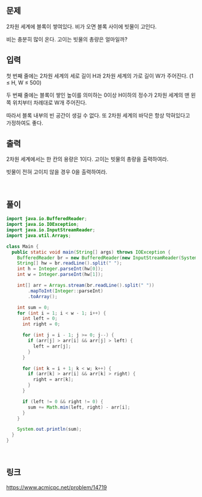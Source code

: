 ## 문제
2차원 세계에 블록이 쌓여있다. 비가 오면 블록 사이에 빗물이 고인다.

비는 충분히 많이 온다. 고이는 빗물의 총량은 얼마일까?

## 입력
첫 번째 줄에는 2차원 세계의 세로 길이 H과 2차원 세계의 가로 길이 W가 주어진다. (1 ≤ H, W ≤ 500)

두 번째 줄에는 블록이 쌓인 높이를 의미하는 0이상 H이하의 정수가 2차원 세계의 맨 왼쪽 위치부터 차례대로 W개 주어진다.

따라서 블록 내부의 빈 공간이 생길 수 없다. 또 2차원 세계의 바닥은 항상 막혀있다고 가정하여도 좋다.

## 출력
2차원 세계에서는 한 칸의 용량은 1이다. 고이는 빗물의 총량을 출력하여라.

빗물이 전혀 고이지 않을 경우 0을 출력하여라.

<br>

## 풀이
```java
import java.io.BufferedReader;
import java.io.IOException;
import java.io.InputStreamReader;
import java.util.Arrays;

class Main {
  public static void main(String[] args) throws IOException {
    BufferedReader br = new BufferedReader(new InputStreamReader(System.in));
    String[] hw = br.readLine().split(" ");
    int h = Integer.parseInt(hw[0]);
    int w = Integer.parseInt(hw[1]);

    int[] arr = Arrays.stream(br.readLine().split(" "))
        .mapToInt(Integer::parseInt)
        .toArray();

    int sum = 0;
    for (int i = 1; i < w - 1; i++) {
      int left = 0;
      int right = 0;

      for (int j = i - 1; j >= 0; j--) {
        if (arr[j] > arr[i] && arr[j] > left) {
          left = arr[j];
        }
      }

      for (int k = i + 1; k < w; k++) {
        if (arr[k] > arr[i] && arr[k] > right) {
          right = arr[k];
        }
      }

      if (left != 0 && right != 0) {
        sum += Math.min(left, right) - arr[i];
      }
    }

    System.out.println(sum);
  }
}
```

<br>

## 링크
https://www.acmicpc.net/problem/14719
